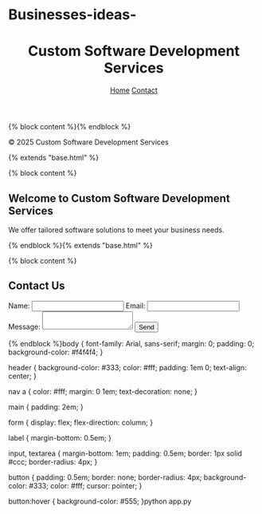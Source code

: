 # Businesses-ideas-
<!DOCTYPE html>
<html lang="en">
<head>
    <meta charset="UTF-8">
    <meta name="viewport" content="width=device-width, initial-scale=1.0">
    <title>Custom Software Development Services</title>
    <link rel="stylesheet" href="{{ url_for('static', filename='style.css') }}">
</head>
<body>
    <header>
        <h1>Custom Software Development Services</h1>
        <nav>
            <a href="{{ url_for('home') }}">Home</a>
            <a href="{{ url_for('contact') }}">Contact</a>
        </nav>
    </header>
    <main>
        {% block content %}{% endblock %}
    </main>
    <footer>
        <p>&copy; 2025 Custom Software Development Services</p>
    </footer>
</body>
</html>
{% extends "base.html" %}

{% block content %}
<h2>Welcome to Custom Software Development Services</h2>
<p>We offer tailored software solutions to meet your business needs.</p>
{% endblock %}{% extends "base.html" %}

{% block content %}
<h2>Contact Us</h2>
<form method="POST">
    <label for="name">Name:</label>
    <input type="text" id="name" name="Williams Jones" required>
    <label for="orvillepeck79@gmail.com">Email:</label>
    <input type="email" id="email" name="email" required>
    <label for="message">Message:</label>
    <textarea id="message" name="message" required></textarea>
    <button type="submit">Send</button>
</form>
{% endblock %}body {
    font-family: Arial, sans-serif;
    margin: 0;
    padding: 0;
    background-color: #f4f4f4;
}

header {
    background-color: #333;
    color: #fff;
    padding: 1em 0;
    text-align: center;
}

nav a {
    color: #fff;
    margin: 0 1em;
    text-decoration: none;
}

main {
    padding: 2em;
}

form {
    display: flex;
    flex-direction: column;
}

label {
    margin-bottom: 0.5em;
}

input, textarea {
    margin-bottom: 1em;
    padding: 0.5em;
    border: 1px solid #ccc;
    border-radius: 4px;
}

button {
    padding: 0.5em;
    border: none;
    border-radius: 4px;
    background-color: #333;
    color: #fff;
    cursor: pointer;
}

button:hover {
    background-color: #555;
}python app.py
